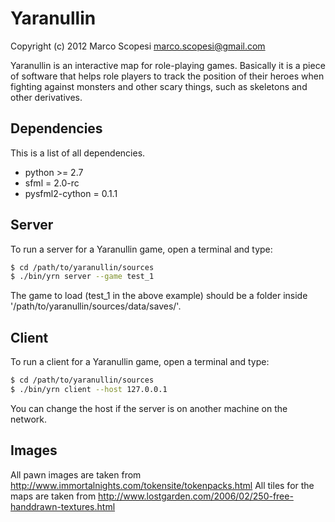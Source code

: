 # Yaranullin

Copyright (c) 2012 Marco Scopesi <marco.scopesi@gmail.com>

Yaranullin is an interactive map for role-playing games. Basically it is
a piece of software that helps role players to track the position of their
heroes when fighting against monsters and other scary things, such as
skeletons and other derivatives.

## Dependencies

This is a list of all dependencies.

* python >= 2.7
* sfml = 2.0-rc
* pysfml2-cython = 0.1.1

## Server

To run a server for a Yaranullin game, open a terminal and type:

```bash
$ cd /path/to/yaranullin/sources
$ ./bin/yrn server --game test_1
```

The game to load (test_1 in the above example) should be a folder inside '/path/to/yaranullin/sources/data/saves/'.

## Client

To run a client for a Yaranullin game, open a terminal and type:

```bash
$ cd /path/to/yaranullin/sources
$ ./bin/yrn client --host 127.0.0.1
```

You can change the host if the server is on another machine on the network.


## Images

All pawn images are taken from http://www.immortalnights.com/tokensite/tokenpacks.html
All tiles for the maps are taken from http://www.lostgarden.com/2006/02/250-free-handdrawn-textures.html
